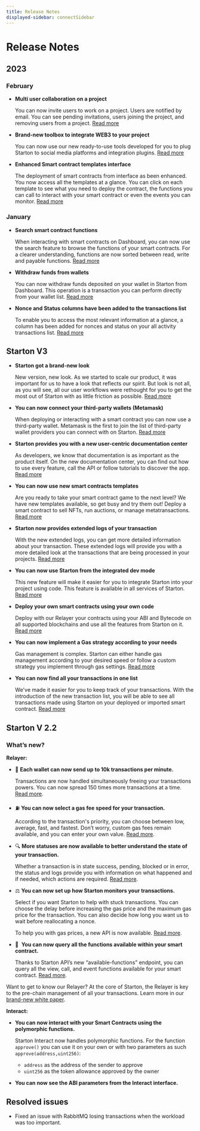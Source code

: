 ```yaml
---
title: Release Notes
displayed-sidebar: connectSidebar
---
```


# Release Notes

## 2023

### February

-   **Multi user collaboration on a project**
    
    You can now invite users to work on a project. Users are notified by email. You can see pending invitations, users joining the project, and removing users from a project. [Read more](/Settings/create-new-project.md#inviting-users-to-your-project)

-   **Brand-new toolbox to integrate WEB3 to your project**

    You can now use our new ready-to-use tools developed for you to plug Starton to social media platforms and integration plugins. [Read more](/tools/integrating-tools.mdx)

-   **Enhanced Smart contract templates interface**

    The deployment of smart contracts from interface as been enhanced. You now access all the templates at a glance. You can click on each template to see what you need to deploy the contract, the functions you can call to interact with your smart contract or even the events you can monitor. [Read more](/Smart-contract/deploying-a-smart-contract.mdx)

### January

-   **Search smart contract functions**

    When interacting with smart contracts on Dashboard, you can now use the search feature to browse the functions of your smart contracts. For a clearer understanding, functions are now sorted between read, write and payable functions. [Read more](/Wallet/withdraw.mdx)

-   **Withdraw funds from wallets**

    You can now withdraw funds deposited on your wallet in Starton from Dashboard. This operation is a transaction you can perform directly from your wallet list. [Read more](/Smart-contract/interacting-with-a-smart-contract.mdx)

-   **Nonce and Status columns have been added to the transactions list**

    To enable you to access the most relevant information at a glance, a column has been added for nonces and status on your all activity transactions list. [Read more](/Transactions/state-and-status.md)

## Starton V3

-   **Starton got a brand-new look**

    New version, new look. As we started to scale our product, it was important for us to have a look that reflects our spirit. But look is not all, as you will see, all our user workflows were rethought for you to get the most out of Starton with as little friction as possible. [Read more](https://app.starton.io/)

-   **You can now connect your third-party wallets (Metamask)**

    When deploying or interacting with a smart contract you can now use a third-party wallet. Metamask is the first to join the list of third-party wallet providers you can connect with on Starton. [Read more](https://docs.starton.io/docs/Wallet/connecting-an-external-wallet)

-   **Starton provides you with a new user-centric documentation center**

    As developers, we know that documentation is as important as the product itself. On the new documentation center, you can find out how to use every feature, call the API or follow tutorials to discover the app. [Read more](https://docs.starton.io/)

-   **You can now use new smart contracts templates**

    Are you ready to take your smart contract game to the next level? We have new templates available, so get busy and try them out! Deploy a smart contract to sell NFTs, run auctions, or manage metatransactions. [Read more](https://docs.starton.io/docs/Smart-contract/parameters-and-functions)

-   **Starton now provides extended logs of your transaction**

    With the new extended logs, you can get more detailed information about your transaction. These extended logs will provide you with a more detailed look at the transactions that are being processed in your projects. [Read more](https://docs.starton.io/docs/Transactions/understanding-the-relayer)

-   **You can now use Starton from the integrated dev mode**

    This new feature will make it easier for you to integrate Starton into your project using code. This feature is available in all services of Starton. [Read more](https://docs.starton.io/docs/Developer/Discovering-coding-interface)

-   **Deploy your own smart contracts using your own code**

    Deploy with our Relayer your contracts using your ABI and Bytecode on all supported blockchains and use all the features from Starton on it. [Read more](https://docs.starton.io/docs/Smart-contract/deploying-from-bytecode)

-   **You can now implement a Gas strategy according to your needs**

    Gas management is complex. Starton can either handle gas management according to your desired speed or follow a custom strategy you implement through gas settings. [Read more](https://docs.starton.io/docs/Transactions/understanding-gas)

-   **You can now find all your transactions in one list**

    We've made it easier for you to keep track of your transactions. With the introduction of the new transaction list, you will be able to see all transactions made using Starton on your deployed or imported smart contract. [Read more](https://docs.starton.io/docs/Transactions/state-and-status)

## Starton V 2.2

### What’s new?

**Relayer:**

-   🚀 **Each wallet can now send up to 10k transactions per minute.**

    Transactions are now handled simultaneously freeing your transactions powers. You can now spread 150 times more transactions at a time. [Read more](https://docs.starton.io/connect/api-doc/relayer/transactions).

-   ⛽ **You can now select a gas fee speed for your transaction.**

    According to the transaction's priority, you can choose between low, average, fast, and fastest. Don’t worry, custom gas fees remain available, and you can enter your own value. [Read more](https://docs.starton.io/connect/api-doc/relayer/gas-price).

-   🔍 **More statuses are now available to better understand the state of your transaction.**

    Whether a transaction is in state success, pending, blocked or in error, the status and logs provide you with information on what happened and if needed, which actions are required. [Read more](https://docs.starton.io/connect/services/interact/transaction-state-and-status).

-   ⚖️ **You can now set up how Starton monitors your transactions.**

    Select if you want Starton to help with stuck transactions. You can choose the delay before increasing the gas price and the maximum gas price for the transaction. You can also decide how long you want us to wait before reallocating a nonce.

    To help you with gas prices, a new API is now available. [Read more](https://docs.starton.io/connect/api-doc/relayer/project).

-   📃  **You can now query all the functions available within your smart contract.**

    Thanks to Starton API’s new “available-functions” endpoint, you can query all the view, call, and event functions available for your smart contract. [Read more](https://docs.starton.io/connect/api-doc/relayer/smart-contracts).

Want to get to know our Relayer? At the core of Starton, the Relayer is key to the pre-chain management of all your transactions. Learn more in our [brand-new white paper](https://blog.starton.io/web3-transaction-lifecycle-dab0c9321259).

**Interact:**

-   **You can now interact with your Smart Contracts using the polymorphic functions.**

    Starton Interact now handles polymorphic functions. For the function `approve()` you can use it on your own or with two parameters as such `approve(address,uint256)`:

    -   `address` as the address of the sender to approve
    -   `uint256` as the token allowance approved by the owner

-   **You can now see the ABI parameters from the Interact interface.**

## Resolved issues

-   Fixed an issue with RabbitMQ losing transactions when the workload was too important.
